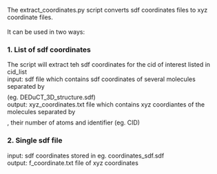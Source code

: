 The extract_coordinates.py script converts sdf coordinates files to xyz coordinate files.\
\
It can be used in two ways:
### 1. List of sdf coordinates
The script will extract teh sdf coordinates for the cid of interest listed in cid_list\
input: sdf file which contains sdf coordinates of several molecules separated by $$$$ (eg. DEDuCT_3D_structure.sdf)\
output: xyz_coordinates.txt file which contains xyz coordiantes of the molecules separated by $$$$, their number of atoms and identifier (eg. CID)
### 2. Single sdf file
input: sdf coordinates stored in eg. coordinates_sdf.sdf\
output: f_coordinate.txt file of xyz coordinates

